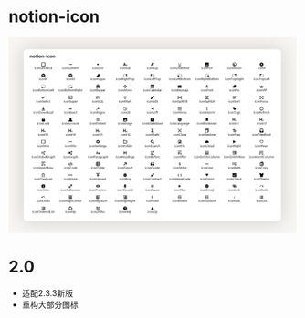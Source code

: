 # notion-icon
![preview](https://raw.githubusercontent.com/royc01/notion-icon/main/preview.png)
# 2.0
* 适配2.3.3新版
* 重构大部分图标
